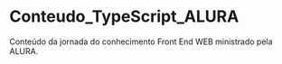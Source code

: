 # Conteudo_TypeScript_ALURA
Conteúdo da jornada do conhecimento Front End WEB ministrado pela ALURA.
